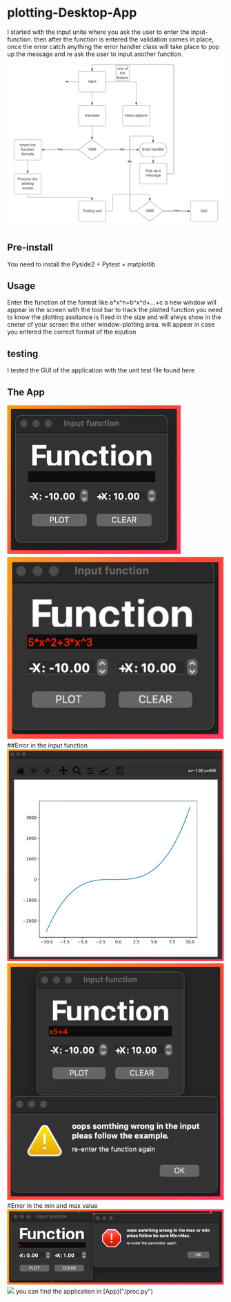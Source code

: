# plotting-Desktop-App
I started with the input unite where you ask the user to enter the input-function.
then after the function is entered the validation comes in place, once the error catch anything the error handler class will take place to pop up the message and re ask the user to input another function.
<img src="/UML/Blank diagram.png">
## Pre-install
You need to install the Pyside2 + Pytest + matplotlib
## Usage 
Enter the function of the format like a*x^n+b^x^d+...+c
a new window will appear in the screen with the tool bar to track the plotted function 
you need to know the plotting assitance is fixed in the size and will alwys show in the cneter of your screen
the other window-plotting area. will appear in case you entered the correct format of the eqution 
## testing
I tested the GUI of the application with the unit test file found here 
<a ref="/test_app.py">
## The App
<img src="/Pic/img1.png">
<img src="/Pic/img2.png">
##Error in the input function
<img src="/Pic/img3.png">
<img src="/Pic/img4.png">
#Error in the min and max value 
<img src="/Pic/img5.png">
<img src="/Pic/img6.png">
you can find the application in 
[App]("/proc.py")
